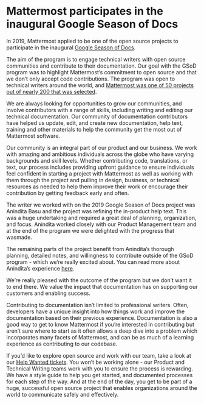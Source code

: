 # Mattermost participates in the inaugural Google Season of Docs 

In 2019, Mattermost applied to be one of the open source projects to participate in the 
inaugural [Google Season of Docs](https://developers.google.com/season-of-docs). 

The aim of the program is to engage technical writers with open source communities and contribute to their documentation. 
Our goal with the GSoD program was to highlight Mattermost’s commitment to open source and that we don’t only accept code 
contributions. The program was open to technical writers around the world, and [Mattermost was one of 50 projects out 
of nearly 200 that was selected](https://developers.google.com/season-of-docs/docs/2019/participants). 

We are always looking for opportunities to grow our communities, and involve contributors with a range of skills, including 
writing and editing our technical documentation. Our community of documentation contributors have helped us update, edit, and 
create new documentation, help text, training and other materials to help the community get the most out of Mattermost software.

Our community is an integral part of our product and our business. We work with amazing and ambitious individuals across 
the globe who have varying backgrounds and skill levels.  Whether contributing code, translations, or text, our process 
includes providing upfront guidance to ensure individuals feel confident in starting a project with Mattermost as well 
as working with them through the project and pulling in design, business, or technical resources as needed to help them 
improve their work or encourage their contribution by getting feedback early and often. 

The writer we worked with on the 2019 Google Season of Docs project was Anindita Basu and the project was refining 
the in-product help text. This was a huge undertaking and required a great deal of planning, organization, and focus. 
Anindita worked closely with our Product Management team and at the end of the program we were delighted with the progress 
that wasmade. 

The remaining parts of the project benefit from Anindita’s thorough planning, detailed notes, and willingness to 
contribute outside of the GSoD program - which we’re really excited about. You can read more about Anindita’s 
experience [here](https://github.com/AninditaBasu/AninditaBasu.github.io/wiki/%5BGSoD'19%5D-Mattermost:-Review-and-refine-in-product-text). 

We’re really pleased with the outcome of the program but we don’t want it to end there. We value the impact that 
documentation has on supporting our customers and enabling success. 

Contributing to documentation isn’t limited to professional writers. Often, developers have a unique insight into 
how things work and improve the documentation based on their previous experience. Documentation is also a good way 
to get to know Mattermost if you’re interested in contributing but aren’t sure where to start as it often allows a 
deep dive into a problem which incorporates many facets of Mattermost, and can be as much of a learning experience as 
contributing to our codebase. 

If you’d like to explore open source and work with our team, take a look at our 
[Help Wanted tickets](https://github.com/mattermost/mattermost-server/issues?q=is%3Aopen+is%3Aissue+label%3ADocs%2FNeeded). 
You won’t be working alone - our Product and Technical Writing teams work with you to ensure the process is rewarding. We have 
a style guide to help you get started, and documented processes for each step of the way. And at the end of the day, you 
get to be part of a huge, successful open source project that enables organizations around the world to communicate 
safely and effectively. 

